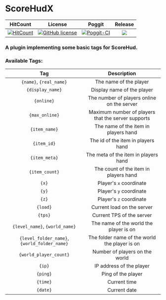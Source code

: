 # ScoreHudX

| HitCount | License | Poggit | Release |
|:--:|:--:|:--:|:--:|
|[![HitCount](http://hits.dwyl.io/Ifera/ScoreHudX.svg)](http://hits.dwyl.io/Ifera/ScoreHudX)|[![GitHub license](https://img.shields.io/github/license/Ifera/ScoreHudX.svg)](https://github.com/Ifera/ScoreHudX/blob/master/LICENSE)|[![Poggit-CI](https://poggit.pmmp.io/ci.shield/Ifera/ScoreHudX/ScoreHudX)](https://poggit.pmmp.io/ci/Ifera/ScoreHudX/ScoreHudX)|[![](https://poggit.pmmp.io/shield.state/ScoreHudX)](https://poggit.pmmp.io/p/ScoreHudX)|

### A plugin implementing some basic tags for ScoreHud.

### Available Tags:

| Tag | Description |
|:--:|:--:|
|`{name}`, `{real_name}`|The name of the player|
|`{display_name}`|Display name of the player|
|`{online}`|The number of players online on the server|
|`{max_online}`|Maximum number of players that the server supports|
|`{item_name}`|The name of the item in players hand|
|`{item_id}`|The id of the item in players hand|
|`{item_meta}`|The meta of the item in players hand|
|`{item_count}`|The count of the item in players hand|
|`{x}`|Player's `x` coordinate|
|`{y}`|Player's `y` coordinate|
|`{z}`|Player's `z` coordinate|
|`{load}`|Current load on the server|
|`{tps}`|Current TPS of the server|
|`{level_name}`, `{world_name}`|The name of the world the player is on|
|`{level_folder_name}`, `{world_folder_name}`|The folder name of the world the player is on|
|`{world_player_count}`|Number of players on the world|
|`{ip}`|IP address of the player|
|`{ping}`|Ping of the player|
|`{time}`|Current time|
|`{date}`|Current date|